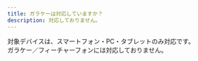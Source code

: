 ```yaml
---
title: ガラケーは対応していますか？
description: 対応しておりません。
---
```


対象デバイスは、スマートフォン・PC・タブレットのみ対応です。  
ガラケー／フィーチャーフォンには対応しておりません。  
